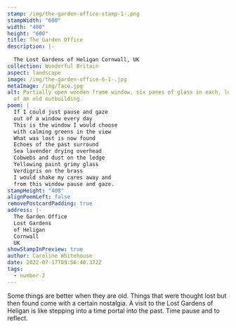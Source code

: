 ```yaml
---
stamp: /img/the-garden-office-stamp-1-.png
stampWidth: "600"
width: "400"
height: "600"
title: The Garden Office
description: |-
  
  The Lost Gardens of Heligan Cornwall, UK
collection: Wonderful Britain
aspect: landscape
image: /img/the-garden-office-6-1-.jpg
metaImage: /img/face.jpg
alt: Partially open wooden frame window, six panes of glass in each, looking out
  of an old outbuilding.
poem: |
  If I could just pause and gaze
  out of a window every day
  This is the window I would choose
  with calming greens in the view
  What was lost is now found
  Echoes of the past surround
  Sea lavender drying overhead
  Cobwebs and dust on the ledge
  Yellowing paint grimy glass
  Verdigris on the brass
  I would shake my cares away and
  from this window pause and gaze.
stampHeight: "400"
alignPoemLeft: false
removePostcardPadding: true
address: |-
  The Garden Office
  Lost Gardens 
  of Heligan
  Cornwall
  UK
showStampInPreview: true
author: Caroline Whitehouse
date: 2022-07-17T09:56:40.372Z
tags:
  - number-2
---
```

Some things are better when they are old. Things that were thought lost but then found come with a certain nostalgia. A visit to the Lost Gardens of Heligan is like stepping into a time portal into the past. Time pause and to reflect.
